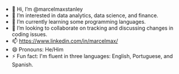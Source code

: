 - 👋 Hi, I’m @marcelmaxstanley
- 👀 I’m interested in data analytics, data science, and finance.
- 🌱 I’m currently learning some programming languages.
- 💞️ I’m looking to collaborate on tracking and discussing changes in coding issues.
- 📫 https://www.linkedin.com/in/marcelmax/
- 😄 Pronouns: He/Him
- ⚡ Fun fact: I'm fluent in three languages: English, Portuguese, and Spanish.

<!---
marcelmaxstanley/marcelmaxstanley is a ✨ special ✨ repository because its `README.md` (this file) appears on your GitHub profile.
You can click the Preview link to take a look at your changes.
--->
